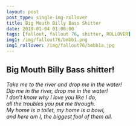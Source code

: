 ```yaml
---
layout: post
post_type: single-img-rollover
title: Big Mouth Billy Bass Shitter
date: 2019-01-04 01:00:00
tags: [fallout, fallout 76, shitter, ROLLOVER]
img1: /img/fallout76/bmbb1.png
img1_rollover: /img/fallout76/bmbb1a.jpg
---
```

## Big Mouth Billy Bass shitter!

*Take me to the river and drop me in the water!*<br>
*Dip me in the river, drop me in the water!*<br>
*I don't know why I love you like I do,*<br>
*all the troubles you put me through.*<br>
*My home is a toilet, my home is a bowl,*<br>
*and here am I, the biggest fool of them all.*
